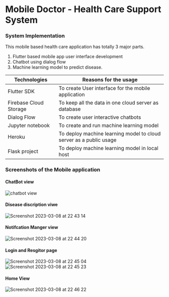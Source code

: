 # Mobile Doctor - Health Care Support System

### System Implementation

This mobile based health care application has totally 3 major parts. 
1.  Flutter based mobile app user interface development 
2.  Chatbot using dialog flow 
3.  Machine learning model to predict disease.

Technologies | Reasons for the usage  
--- | --- 
Flutter SDK | To create User interface for the mobile application 
Firebase Cloud Storage | To keep all the data in one cloud server as database 
Dialog Flow | To create user interactive chatbots 
Jupyter notebook | To create and run machine learning model 
Heroku | To deploy machine learning model to cloud server as a public usage 
Flask project | To deploy machine learning model in local host

### Screenshots of the Mobile application

#### ChatBot view
![chatbot view](https://user-images.githubusercontent.com/46677634/223781637-86ecd806-f6ed-411c-8dd0-bb0b2e67f552.png)

#### Disease discription viwe
![Screenshot 2023-03-08 at 22 43 14](https://user-images.githubusercontent.com/46677634/223782461-b3233967-0e4c-4d72-bb3f-925bad705457.png)

#### Notifcation Manger view
![Screenshot 2023-03-08 at 22 44 20](https://user-images.githubusercontent.com/46677634/223782741-c62802e4-ba9b-45ab-93bd-f56d8cb479b9.png)

#### Login and Resgitor page
![Screenshot 2023-03-08 at 22 45 04](https://user-images.githubusercontent.com/46677634/223782966-b93ea1de-98e0-4f95-a5bf-0994a4a132d8.png)
![Screenshot 2023-03-08 at 22 45 23](https://user-images.githubusercontent.com/46677634/223783053-72e6cb94-8ef4-4898-8229-51b09a507c78.png)

#### Home View
![Screenshot 2023-03-08 at 22 46 22](https://user-images.githubusercontent.com/46677634/223783326-2b91a06c-91ab-4d13-b213-6e46ad21a541.png)
